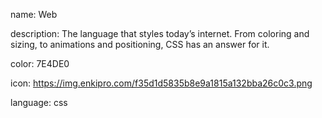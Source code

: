name: Web

description: The language that styles today’s internet. From coloring and sizing, to animations and positioning, CSS has an answer for it.

color: 7E4DE0

icon: https://img.enkipro.com/f35d1d5835b8e9a1815a132bba26c0c3.png

language: css
